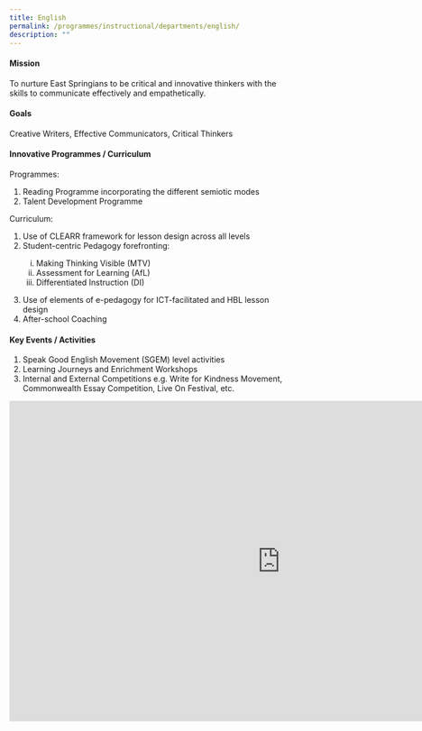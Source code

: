 ```yaml
---
title: English
permalink: /programmes/instructional/departments/english/
description: ""
---
```

<h4><strong>Mission</strong></h4>
<p>To nurture East Springians to be critical and innovative thinkers with the skills to communicate effectively and empathetically.</p>
<h4><strong>Goals</strong></h4>
<p>Creative Writers, Effective Communicators, Critical Thinkers</p>
<h4><strong>Innovative Programmes / Curriculum</strong></h4>
<p>Programmes:</p>
<ol>
<li>Reading Programme incorporating the different semiotic modes</li>
<li>Talent Development Programme</li>
</ol>
<p>Curriculum:</p>
<ol>
<li>Use of CLEARR framework for lesson design across all levels</li>
<li>Student-centric Pedagogy forefronting:</li>
</ol>
<ol style="list-style-type: lower-roman;">
<ol style="list-style-type: lower-roman;">
<li>Making Thinking Visible (MTV)</li>
<li>Assessment for Learning (AfL)</li>
<li>Differentiated Instruction (DI)</li>
</ol>
</ol>
<ol start="3">
<li>Use of elements of e-pedagogy for ICT-facilitated and HBL lesson design</li>
<li>After-school Coaching</li>
</ol>
<h4><strong>Key Events / Activities</strong></h4>
<ol>
<li>Speak Good English Movement (SGEM) level activities</li>
<li>Learning Journeys and Enrichment Workshops</li>
<li>Internal and External Competitions e.g. Write for Kindness Movement, Commonwealth Essay Competition, Live On Festival, etc.</li>
</ol>
<iframe src="https://docs.google.com/presentation/d/e/2PACX-1vRUamCp4nGrHzkDnbzkfUYR9GFiW3QSj3tfkltJyapaHTBOY7pofdwFNni7QwtwgYdv7lkh8nmjBwX-/embed?start=false&amp;loop=false&amp;delayms=10000" frameborder="0" width="960" height="569" allowfullscreen="true"></iframe>